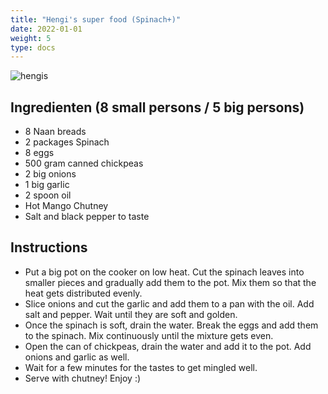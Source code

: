```yaml
---
title: "Hengi's super food (Spinach+)"
date: 2022-01-01
weight: 5
type: docs
---
```

![hengis](/recepten/hengis.jpeg)

## Ingredienten (8 small persons / 5 big persons)
 * 8 Naan breads 
 * 2 packages Spinach
 * 8 eggs
 * 500 gram canned chickpeas
 * 2 big onions
 * 1 big garlic
 * 2 spoon oil
 * Hot Mango Chutney
 * Salt and black pepper to taste

## Instructions 
 * Put a big pot on the cooker on low heat. Cut the spinach leaves into smaller pieces and gradually add them to the pot. Mix them so that the heat gets distributed evenly.
 * Slice onions and cut the garlic and add them to a pan with the oil. Add salt and pepper. Wait until they are soft and golden.
 * Once the spinach is soft, drain the water. Break the eggs and add them to the spinach. Mix continuously until the mixture gets even. 
 * Open the can of chickpeas, drain the water and add it to the pot. Add onions and garlic as well.
 * Wait for a few minutes for the tastes to get mingled well. 
 * Serve with chutney! Enjoy :) 
 

